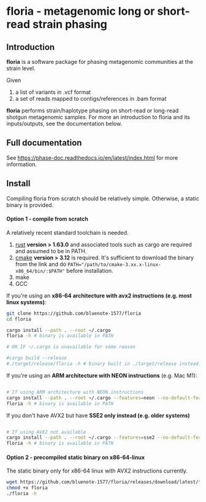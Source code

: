 # floria - metagenomic long or short-read strain phasing

## Introduction

**floria** is a software package for phasing metagenomic communities at the strain level.

Given 

1. a list of variants in .vcf format
2. a set of reads mapped to contigs/references in .bam format

**floria** performs strain/haplotype phasing on short-read or long-read shotgun metagenomic samples. For more an introduction to floria and its inputs/outputs, see the documentation below. 

## Full documentation

See https://phase-doc.readthedocs.io/en/latest/index.html for more information.

## Install 

Compiling floria from scratch should be relatively simple. Otherwise, a static binary is provided. 

#### Option 1 - compile from scratch

A relatively recent standard toolchain is needed.

1. [rust](https://www.rust-lang.org/tools/install) **version > 1.63.0** and associated tools such as cargo are required and assumed to be in PATH.
2. [cmake](https://cmake.org/download/) **version > 3.12** is required. It's sufficient to download the binary from the link and do `PATH="/path/to/cmake-3.xx.x-linux-x86_64/bin/:$PATH"` before installation. 
3. make 
4. GCC 

If you're using an **x86-64 architecture with avx2 instructions (e.g. most linux systems)**: 

```sh
git clone https://github.com/bluenote-1577/floria
cd floria

cargo install --path . --root ~/.cargo 
floria -h # binary is available in PATH

# OR IF ~/.cargo is unavailable for some reason

#cargo build --release
#./target/release/floria -h # binary built in ./target/release instead.
```

If you're using an **ARM architecture with NEON instructions** (e.g. Mac M1): 

```sh

# If using ARM architecture with NEON instructions
cargo install --path . --root ~/.cargo --features=neon --no-default-features
floria -h # binary is available in PATH

```
If you don't have AVX2 but have **SSE2 only instead (e.g. older systems)** 

```sh

# If using AVX2 not available
cargo install --path . --root ~/.cargo --features=sse2 --no-default-features
floria -h # binary is available in PATH
```

#### Option 2 - precompiled static binary on **x86-64-linux**

The static binary only for x86-64 linux with AVX2 instructions currently. 

```sh
wget https://github.com/bluenote-1577/floria/releases/download/latest/floria
chmod +x floria
./floria -h
```
